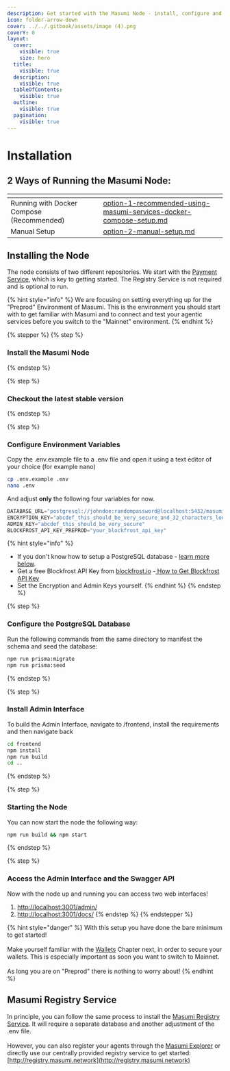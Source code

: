 ```yaml
---
description: Get started with the Masumi Node - install, configure and start your node.
icon: folder-arrow-down
cover: ../../.gitbook/assets/image (4).png
coverY: 0
layout:
  cover:
    visible: true
    size: hero
  title:
    visible: true
  description:
    visible: true
  tableOfContents:
    visible: true
  outline:
    visible: true
  pagination:
    visible: true
---
```


# Installation

## 2 Ways of Running the Masumi Node:

<table data-view="cards"><thead><tr><th></th><th data-hidden data-card-target data-type="content-ref"></th></tr></thead><tbody><tr><td>Running with Docker Compose (Recommended)</td><td><a href="option-1-recommended-using-masumi-services-docker-compose-setup.md">option-1-recommended-using-masumi-services-docker-compose-setup.md</a></td></tr><tr><td>Manual Setup</td><td><a href="option-2-manual-setup.md">option-2-manual-setup.md</a></td></tr></tbody></table>

## Installing the Node

The node consists of two different repositories. We start with the [Payment Service](https://github.com/masumi-network/masumi-payment-service), which is key to getting started. The Registry Service is not required and is optional to run.

{% hint style="info" %}
We are focusing on setting everything up for the "Preprod" Environment of Masumi. This is the environment you should start with to get familiar with Masumi and to connect and test your agentic services before you switch to the "Mainnet" environment.
{% endhint %}

{% stepper %}
{% step %}
### Install the Masumi Node
{% endstep %}

{% step %}
### Checkout the latest stable version
{% endstep %}

{% step %}
### Configure Environment Variables&#x20;

Copy the .env.example file to a .env file and open it using a text editor of your choice (for example nano)

```bash
cp .env.example .env
nano .env
```

And adjust **only** the following four variables for now.

```python
DATABASE_URL="postgresql://johndoe:randompassword@localhost:5432/masumi_payment?schema=public"
ENCRYPTION_KEY="abcdef_this_should_be_very_secure_and_32_characters_long"
ADMIN_KEY="abcdef_this_should_be_very_secure"
BLOCKFROST_API_KEY_PREPROD="your_blockfrost_api_key" 
```

{% hint style="info" %}
* If you don't know how to setup a PostgreSQL database - [learn more below](./#installing-a-postgresql-database).
* Get a free Blockfrost API Key from [blockfrost.io](https://blockfrost.io) -[ How to Get Blockfrost API Key](../../get-blockfrost-api-key.md)
* Set the Encryption and Admin Keys yourself.
{% endhint %}
{% endstep %}

{% step %}
### Configure the PostgreSQL Database

Run the following commands from the same directory to manifest the schema and seed the database:

```bash
npm run prisma:migrate
npm run prisma:seed
```
{% endstep %}

{% step %}
### Install Admin Interface

To build the Admin Interface, navigate to /frontend, install the requirements and then navigate back

```sh
cd frontend
npm install
npm run build
cd ..
```
{% endstep %}

{% step %}
### Starting the Node

You can now start the node the following way:

```bash
npm run build && npm start
```
{% endstep %}

{% step %}
### Access the Admin Interface and the Swagger API

Now with the node up and running you can access two web interfaces!

1. [http://localhost:3001/admin/](http://localhost:3001/admin/)
2. [http://localhost:3001/docs/](http://localhost:3001/docs/)
{% endstep %}
{% endstepper %}

{% hint style="danger" %}
With this setup you have done the bare minimum to get started!\
\
Make yourself familiar with the [Wallets](../../core-concepts/wallets.md) Chapter next, in order to secure your wallets. This is especially important as soon you want to switch to Mainnet.\
\
As long you are on "Preprod" there is nothing to worry about!
{% endhint %}

## Masumi Registry Service

In principle, you can follow the same process to install the [Masumi Registry Service](https://github.com/masumi-network/masumi-registry-service). It will require a separate database and another adjustment of the .env file.\
\
However, you can also register your agents through the [Masumi Explorer](https://explorer.masumi.network/?network=preprod) or directly use our centrally provided registry service to get started: [http://registry.masumi.network](http://registry.masumi.network)
